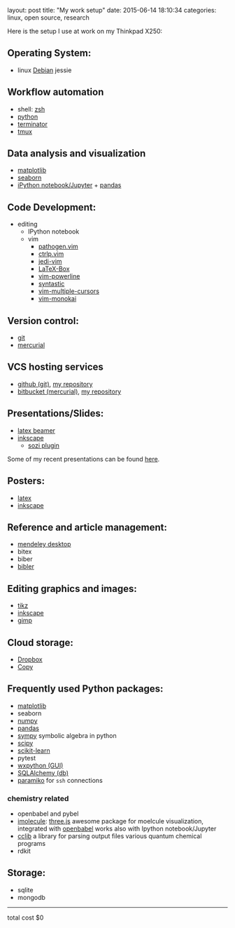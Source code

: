 layout: post
title:  "My work setup"
date:   2015-06-14 18:10:34
categories: linux, open source, research


Here is the setup I use at work on my Thinkpad X250:

## Operating System:

* linux [Debian](http://www.debian.org/) jessie

## Workflow automation

* shell: [zsh](http://www.zsh.org/)
* [python](https://www.python.org/)
* [terminator](http://gnometerminator.blogspot.no/p/introduction.html)
* [tmux](http://tmux.sourceforge.net/)

## Data analysis and visualization

* [matplotlib](http://matplotlib.org/)
* [seaborn](http://stanford.edu/~mwaskom/software/seaborn/#)
* [iPython notebook/Jupyter](http://jupyter.org) + [pandas](http://pandas.org)

## Code Development:

* editing
  - IPython notebook
  - vim
    + [pathogen.vim](https://tpo.pe/pathogen.vim)
    + [ctrlp.vim](https://github.com/kien/ctrlp.vim.git)
    + [jedi-vim](git://github.com/davidhalter/jedi-vim.git)
    + [LaTeX-Box](git://github.com/LaTeX-Box-Team/LaTeX-Box.git)
    + [vim-powerline](git://github.com/Lokaltog/vim-powerline.git)
    + [syntastic](https://github.com/scrooloose/syntastic.git)
    + [vim-multiple-cursors](https://github.com/terryma/vim-multiple-cursors)
    + [vim-monokai](https://github.com/sickill/vim-monokai)

## Version control:

* [git](http://git-scm.com/)
* [mercurial](http://mercurial.selenic.com/)

## VCS hosting services

* [github (git)](https://github.com/), [my repository](https://github.com/lmmentel)
* [bitbucket (mercurial)](https://bitbucket.org/), [my repository](https://bitbucket.org/lukaszmentel)

## Presentations/Slides:

* [latex beamer](http://latexbeamer)
* [inkscape](https://inkscape.org/en/)
  - [sozi plugin](http://sozi.baierouge.fr/)

Some of my recent presentations can be found [here](https://speakerdeck.com/lmmentel).

## Posters:

* [latex](http://tug.org)
* [inkscape](https://inkscape.org/en/)

## Reference and article management:

* [mendeley desktop](https://www.mendeley.com/)
* bitex
* biber
* [bibler](https://bitbucket.org/lukaszmentel/bibler)

## Editing graphics and images:

* [tikz](tikz)
* [inkscape](https://inkscape.org/en/)
* [gimp](http://www.gimp.org/)

## Cloud storage:

* [Dropbox](https://www.dropbox.com/s://www.dropbox.com/)
* [Copy](https://www.copy.com/page/home;section:landing)

## Frequently used Python packages:

* [matplotlib](http://matplotlib.org)
* seaborn
* [numpy](http://www.numpy.org/)
* [pandas](http://pandas.org)
* [sympy](http://www.sympy.org/en/index.html) symbolic algebra in python
* [scipy](http://www.scipy.org/)
* [scikit-learn](http://scikit0learn.org)
* pytest
* [wxpython (GUI)](http://www.wxpython.org/)
* [SQLAlchemy (db)](http://www.sqlalchemy.org/)
* [paramiko](http://docs.paramiko.org/en/1.15/#) for `ssh` connections

### chemistry related

* openbabel and pybel
* [imolecule](http://github.com/imolecule): [three.js](http://threejs.org)
  awesome package for moelcule visualization, integrated with
  [openbabel](http://openbabel.org) works also with Ipython notebook/Jupyter
* [cclib](cclib.org) a library for parsing output files various quantum
  chemical programs
* rdkit

## Storage:

* sqlite
* mongodb

-------------
total cost $0
